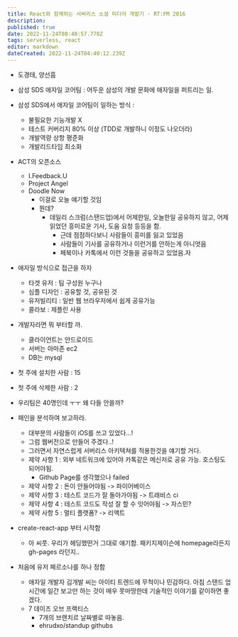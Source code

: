 ```yaml
---
title: React와 함께하는 서버리스 소셜 미디어 개발기 - RT:FM 2016
description: 
published: true
date: 2022-11-24T08:40:57.778Z
tags: serverless, react
editor: markdown
dateCreated: 2022-11-24T04:40:12.239Z
---
```


- 도경태, 양선흠
- 삼성 SDS 애자일 코어팀 : 어두운 삼성의 개발 문화에 애자일을 퍼트리는 일.
- 삼성 SDS에서 애자일 코어팀이 일하는 방식 :
  - 불필요한 기능개발 X
  - 테스트 커버리지 80% 이상 (TDD로 개발하니 이정도 나오더라)
  - 개발역량 상항 평준화
  - 개발리드타임 최소화

- ACT의 오픈소스
  - I.Feedback.U
  - Project Angel
  - Doodle Now
    - 이걸로 오늘 얘기할 것임
    - 뭔데?
      - 데일리 스크럼(스탠드업)에서 어제한일, 오늘한일 공유하지 않고, 어제 읽었던 흥미로운 기사, 도움 요청 등등을 함.
        - 근데 점점하다보니 사람들이 흥미를 잃고 있었음
        - 사람들이 기사를 공유하거나 이런거를 안하는게 아니엇음
        - 페북이나 카톡에서 이런 것들을 공유하고 있었음.자
- 애자일 방식으로 접근을 하자
  - 타겟 유저 : 팀 구성원 누구나
  - 심플 디자인 : 공유할 것, 공유된 것
  - 유저빌리티 : 일반 웹 브라우저에서 쉽게 공유가능
  - 콜라보 : 제플린 사용  
- 개발자라면 뭐 부터할 까.
  - 클라이언트는 안드로이드
  - 서버는 아마존 ec2
  - DB는 mysql
- 첫 주에 설치한 사람 : 15
- 첫 주에 삭제한 사람 : 2
- 우리팀은 40명인데 ㅜㅜ 왜 다들 안쓸까?
- 패인을 분석하여 보고하라.
  - 대부분의 사람들이 iOS를 쓰고 있었다...!
  - 그럼 웹버전으로 만들어 주겠다..!
  - 그러면서 자연스럽게 서버리스 아키텍쳐를 적용한것을 얘기할 거다.
  - 제약 사항 1 : 외부 네트워크에 있어야 카톡같은 메신저로 공유 가능. 호스팅도 되어야됨.
    - Github Page를 생각했으나 failed
  - 제약 사항 2 : 돈이 안들어야됨 -> 파이어베이스
  - 제약 사항 3 : 테스트 코드가 잘 돌아가야됨 -> 트래비스 ci
  - 제약 사항 4 : 테스트 코드도 작성 잘 할 수 잇어야됨 -> 자스민?
  - 제약 사항 5 : 멀티 플랫폼? -> 리액트
- create-react-app 부터 시작함
  - 아 씨풋. 우리가 헤딩했떤거 그대로 얘기함. 패키지제이슨에 homepage라든지 gh-pages 라던지..
- 처음에 유저 페르소나를 하나 정함
  - 애자일 개발자 김개발 씨는 아이티 트렌드에 무척이나 민감하다. 아침 스탠드 업 시간에 일간 보고만 하는 것이 매우 못마땅한데 기술적인 이야기를 같이하면 좋겠다.
  - 7 데이즈 오브 프랙티스
    - 7개의 브랜치르 날짜별로 따놓음.
    - ehrudxo/standup githubs
